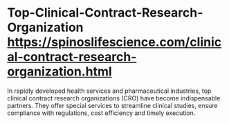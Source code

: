 # Top-Clinical-Contract-Research-Organization https://spinoslifescience.com/clinical-contract-research-organization.html
In rapidly developed health services and pharmaceutical industries, top clinical contract research organizations (CRO) have become indispensable partners. They offer special services to streamline clinical studies, ensure compliance with regulations, cost efficiency and timely execution.
